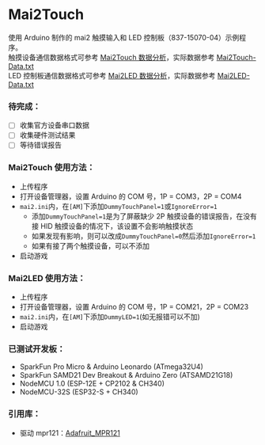 # Mai2Touch
使用 Arduino 制作的 mai2 触摸输入和 LED 控制板（837-15070-04）示例程序。  
触摸设备通信数据格式可参考 [Mai2Touch 数据分析](Mai2Touch/README.md)，实际数据参考 [Mai2Touch-Data.txt](Mai2Touch/Mai2Touch-Data.txt)  
LED 控制板通信数据格式可参考 [Mai2LED 数据分析](Mai2LED/README.md)，实际数据参考 [Mai2LED-Data.txt](Mai2LED/Mai2LED-Data.txt)  

### 待完成：  
- [ ] 收集官方设备串口数据
- [ ] 收集硬件测试结果
- [ ] 等待错误报告

### Mai2Touch 使用方法：  
- 上传程序
- 打开设备管理器，设置 Arduino 的 COM 号，1P = COM3，2P = COM4
- `mai2.ini`内，在`[AM]`下添加`DummyTouchPanel=1`或`IgnoreError=1`
  - 添加`DummyTouchPanel=1`是为了屏蔽缺少 2P 触摸设备的错误报告，在没有接 HID 触摸设备的情况下，该设置不会影响触摸状态
  - 如果发现有影响，则可以改成`DummyTouchPanel=0`然后添加`IgnoreError=1`
  - 如果有接了两个触摸设备，可以不添加
- 启动游戏

### Mai2LED 使用方法：  
- 上传程序
- 打开设备管理器，设置 Arduino 的 COM 号，1P = COM21，2P = COM23
- `mai2.ini`内，在`[AM]`下添加`DummyLED=1`(如无报错可以不加)
- 启动游戏

### 已测试开发板：
- SparkFun Pro Micro & Arduino Leonardo (ATmega32U4)
- SparkFun SAMD21 Dev Breakout & Arduino Zero (ATSAMD21G18)
- NodeMCU 1.0 (ESP-12E + CP2102 & CH340)
- NodeMCU-32S (ESP32-S + CH340)

### 引用库：
- 驱动 mpr121：[Adafruit_MPR121](https://github.com/adafruit/Adafruit_MPR121)

